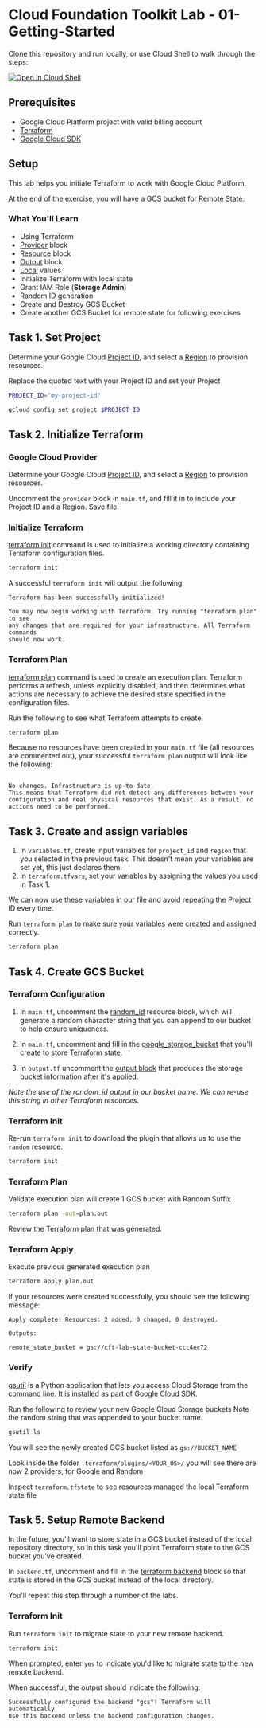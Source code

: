
# Cloud Foundation Toolkit Lab - 01-Getting-Started
Clone this repository and run locally, or use Cloud Shell to walk through the steps:

[![Open in Cloud Shell](https://gstatic.com/cloudssh/images/open-btn.svg)](https://ssh.cloud.google.com/cloudshell/editor?cloudshell_git_repo=https%3A%2F%2Fgithub.com%2Fterraform-google-modules%2Fcloud-foundation-training&cloudshell_git_branch=master&cloudshell_open_in_editor=main.tf&cloudshell_working_dir=terraform&cloudshell_tutorial=..%2Ftutorials%2F01-setup-backend.md)

## Prerequisites
* Google Cloud Platform project with valid billing account
* [Terraform](https://learn.hashicorp.com/terraform/getting-started/install.html)
* [Google Cloud SDK](https://cloud.google.com/sdk/install)

## Setup
This lab helps you initiate Terraform to work with Google Cloud Platform.

At the end of the exercise, you will have a GCS bucket for Remote State.

### What You'll Learn
* Using Terraform
* [Provider](https://www.terraform.io/docs/configuration/providers.html) block
* [Resource](https://www.terraform.io/docs/configuration/resources.html) block
* [Output](https://www.terraform.io/docs/configuration/outputs.html) block
* [Local](https://www.terraform.io/docs/configuration/locals.html) values
* Initialize Terraform with local state
* Grant IAM Role (**Storage Admin**)
* Random ID generation
* Create and Destroy GCS Bucket
* Create another GCS Bucket for remote state for following exercises

## Task 1. Set Project
Determine your Google Cloud [Project ID](https://cloud.google.com/sdk/gcloud/reference/projects/list), and select a [Region](https://cloud.google.com/compute/docs/regions-zones/#available) to provision resources.

Replace the quoted text with your Project ID and set your Project
```bash
PROJECT_ID="my-project-id"
```
```bash
gcloud config set project $PROJECT_ID
```

## Task 2. Initialize Terraform

### Google Cloud Provider
Determine your Google Cloud [Project ID](https://cloud.google.com/sdk/gcloud/reference/projects/list), and select a [Region](https://cloud.google.com/compute/docs/regions-zones/#available) to provision resources.

Uncomment the `provider` block in `main.tf`, and fill it in to include your Project ID and a Region. Save file.

### Initialize Terraform
[terraform init](https://www.terraform.io/docs/commands/init.html) command is used to initialize a working directory containing Terraform configuration files.

```bash
terraform init
```

A successful `terraform init` will output the following:
```
Terraform has been successfully initialized!

You may now begin working with Terraform. Try running "terraform plan" to see
any changes that are required for your infrastructure. All Terraform commands
should now work.
```

###  Terraform Plan
[terraform plan](https://www.terraform.io/docs/commands/plan.html) command is used to create an execution plan. Terraform performs a refresh, unless explicitly disabled, and then determines what actions are necessary to achieve the desired state specified in the configuration files.

Run the following to see what Terraform attempts to create.
```bash
terraform plan
```

Because no resources have been created in your `main.tf` file (all resources are commented out), your successful `terraform plan` output will look like the following:
```

No changes. Infrastructure is up-to-date.
This means that Terraform did not detect any differences between your
configuration and real physical resources that exist. As a result, no
actions need to be performed.
```

## Task 3. Create and assign variables
1. In `variables.tf`, create input variables for `project_id` and `region` that you selected in the previous task. This doesn't mean your variables are set yet, this just declares them.
2. In `terraform.tfvars`, set your variables by assigning the values you used in Task 1.

We can now use these variables in our file and avoid repeating the Project ID every time.

Run `terraform plan` to make sure your variables were created and assigned correctly.
```bash
terraform plan
```

## Task 4. Create GCS Bucket

### Terraform Configuration
1. In `main.tf`, uncomment the [random_id](https://www.terraform.io/docs/providers/random/r/id.html) resource block, which will generate a random character string that you can append to our bucket to help ensure uniqueness.

2. In `main.tf`, uncomment and fill in the [google_storage_bucket](https://www.terraform.io/docs/providers/google/r/storage_bucket.html) that you'll create to store Terraform state.

3. In `output.tf` uncomment the [output block](https://www.terraform.io/docs/configuration/outputs.html) that produces the storage bucket information after it's applied.

*Note the use of the random_id output in our bucket name. We can re-use this string in other Terraform resources*.

### Terraform Init
Re-run `terraform init` to download the plugin that allows us to use the `random` resource.

```bash
terraform init
```

### Terraform Plan
Validate execution plan will create 1 GCS bucket with Random Suffix

```bash
terraform plan -out=plan.out
```

Review the Terraform plan that was generated.

### Terraform Apply
Execute previous generated execution plan

```bash
terraform apply plan.out
```

If your resources were created successfully, you should see the following message:
```
Apply complete! Resources: 2 added, 0 changed, 0 destroyed.

Outputs:

remote_state_bucket = gs://cft-lab-state-bucket-ccc4ec72
```

### Verify
[gsutil](https://cloud.google.com/storage/docs/gsutil) is a Python application that lets you access Cloud Storage from the command line. It is installed as part of Google Cloud SDK.

Run the following to review your new Google Cloud Storage buckets Note the random string that was appended to your bucket name.

```bash
gsutil ls
```

You will see the newly created GCS bucket listed as `gs://BUCKET_NAME`

Look inside the folder `.terraform/plugins/<YOUR_OS>/` you will see there are now 2 providers, for Google and Random

Inspect `terraform.tfstate` to see resources managed the local Terraform state file

## Task 5. Setup Remote Backend
In the future, you'll want to store state in a GCS bucket instead of the local repository directory, so in this task you'll point Terraform state to the GCS bucket you've created.

In `backend.tf`, uncomment and fill in the [terraform backend](https://www.terraform.io/docs/backends/types/gcs.html) block so that state is stored in the GCS bucket instead of the local directory.

You'll repeat this step through a number of the labs.

### Terraform Init
Run `terraform init` to migrate state to your new remote backend.

```bash
terraform init
```

When prompted, enter `yes` to indicate you'd like to migrate state to the new remote backend.

When successful, the output should indicate the following:
```
Successfully configured the backend "gcs"! Terraform will automatically
use this backend unless the backend configuration changes.
```
